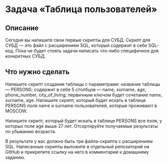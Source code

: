 # Задача «Таблица пользователей»
## Описание
Сегодня вы напишите свои первые скрипты для СУБД. Скрипт для СУБД — это файл с расширением SQL, который содержит в себе SQL-код. Пока не будет стоять задачи написать что-либо специфичное для конкретных СУБД.

## Что нужно сделать

Напишите скрипт создания таблицы с параметрами:
название таблицы — PERSONS;
содержит в себе 5 столбцов — name, surname, age, phone_number, city_of_living;
первичным ключом будет сочетание name, surname, age.
Напишите скрипт, который будет искать в таблице PERSONS поля name и surname пользователей, которые проживают в MOSCOW.

Напишите скрипт, который будет искать в таблице PERSONS все поля, у которых поле age выше 27 лет. Отсортируйте получаемые результаты по убыванию возраста.

В результате у вас должно быть три файла-скрипта с расширением SQL. Написанные скрипты выложите в отдельный репозиторий на GitHub и прикрепите ссылку на него в комментарий к домашнему заданию.
